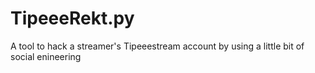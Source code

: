 # TipeeeRekt.py
A tool to hack a streamer's Tipeeestream account by using a little bit of social enineering
